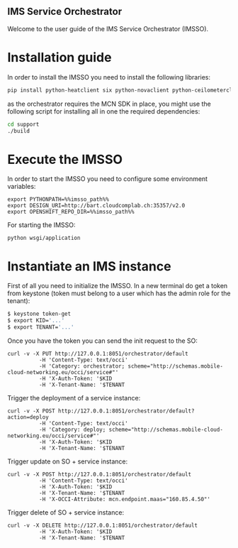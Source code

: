 IMS Service Orchestrator
------------------------

Welcome to the user guide of the IMS Service Orchestrator (IMSSO).

Installation guide
==================


In order to install the IMSSO you need to install the following libraries:


```bash
pip install python-heatclient six python-novaclient python-ceilometerclient python-neutronclient bottle sqlalchemy==0.9.8 pyzmq httplib2
```

as the orchestrator requires the MCN SDK in place, you might use the following script for installing all in one the required dependencies:


```bash
cd support
./build
```


Execute the IMSSO
=================

In order to start the IMSSO you need to configure some environment variables:


```
export PYTHONPATH=%%imsso_path%%
export DESIGN_URI=http://bart.cloudcomplab.ch:35357/v2.0
export OPENSHIFT_REPO_DIR=%%imsso_path%%
```

For starting the IMSSO:
```
python wsgi/application
```


Instantiate an IMS instance
===========================

First of all you need to initialize the IMSSO. In a new terminal do get a token from keystone (token must belong to a user which has the admin role for the tenant):
```bash
$ keystone token-get
$ export KID='...'
$ export TENANT='...'
```

Once you have the token you can send the init request to the SO:

```
curl -v -X PUT http://127.0.0.1:8051/orchestrator/default
          -H 'Content-Type: text/occi'
          -H 'Category: orchestrator; scheme="http://schemas.mobile-cloud-networking.eu/occi/service#"'
          -H 'X-Auth-Token: '$KID
          -H 'X-Tenant-Name: '$TENANT
```

Trigger the deployment of a service instance:

```
curl -v -X POST http://127.0.0.1:8051/orchestrator/default?action=deploy
          -H 'Content-Type: text/occi'
          -H 'Category: deploy; scheme="http://schemas.mobile-cloud-networking.eu/occi/service#"'
          -H 'X-Auth-Token: '$KID
          -H 'X-Tenant-Name: '$TENANT
```

Trigger update on SO + service instance:

```
curl -v -X POST http://127.0.0.1:8051/orchestrator/default
          -H 'Content-Type: text/occi'
          -H 'X-Auth-Token: '$KID
          -H 'X-Tenant-Name: '$TENANT
          -H 'X-OCCI-Attribute: mcn.endpoint.maas="160.85.4.50"'
```

Trigger delete of SO + service instance:

```
curl -v -X DELETE http://127.0.0.1:8051/orchestrator/default
          -H 'X-Auth-Token: '$KID
          -H 'X-Tenant-Name: '$TENANT
```



